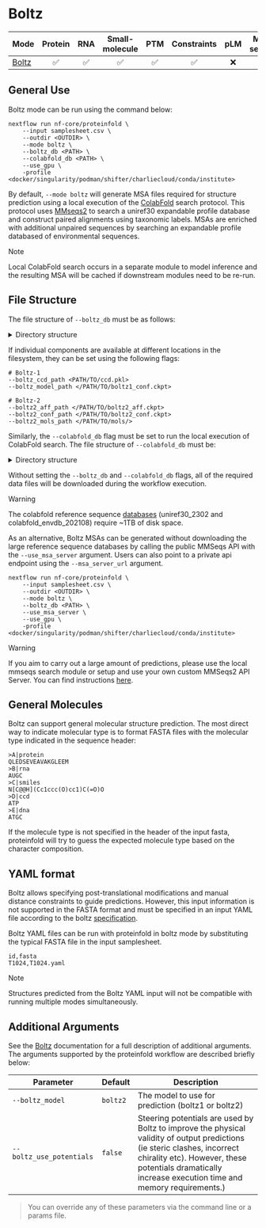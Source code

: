# Boltz

| Mode                                         | Protein | RNA | Small-molecule | PTM | Constraints | pLM | MSA server | Split MSA |
| :------------------------------------------- | :-----: | :-: | :------------: | :-: | :---------: | :-: | :--------: | :-------: |
| [Boltz](https://github.com/jwohlwend/boltz/) |   ✅    | ✅  |       ✅       | ✅  |     ✅      | ❌  |     ✅     |    ✅     |

## General Use

Boltz mode can be run using the command below:

```console
nextflow run nf-core/proteinfold \
    --input samplesheet.csv \
    --outdir <OUTDIR> \
    --mode boltz \
    --boltz_db <PATH> \
    --colabfold_db <PATH> \
    --use_gpu \
    -profile <docker/singularity/podman/shifter/charliecloud/conda/institute>
```

By default, `--mode boltz` will generate MSA files required for structure prediction using a local execution of the [ColabFold](https://github.com/sokrypton/ColabFold) search protocol. This protocol uses [MMseqs2](https://github.com/soedinglab/MMseqs2) to search a uniref30 expandable profile database and construct paired alignments using taxonomic labels. MSAs are enriched with additional unpaired sequences by searching an expandable profile databased of environmental sequences.

> [!NOTE]
> Local ColabFold search occurs in a separate module to model inference and the resulting MSA will be cached if downstream modules need to be re-run.

## File Structure

The file structure of `--boltz_db` must be as follows:

<details markdown="1">
<summary>Directory structure</summary>
```
<boltz_db>/
└── params
    ├── boltz1_conf.ckpt
    ├── boltz2_aff.ckpt
    ├── boltz2_conf.ckpt
    ├── ccd.pkl
    └── mols
```
</details>

If individual components are available at different locations in the filesystem, they can be set using the following flags:

```console
# Boltz-1
--boltz_ccd_path <PATH/TO/ccd.pkl>
--boltz_model_path </PATH/TO/boltz1_conf.ckpt>

# Boltz-2
--boltz2_aff_path </PATH/TO/boltz2_aff.ckpt>
--boltz2_conf_path </PATH/TO/boltz2_conf.ckpt>
--boltz2_mols_path </PATH/TO/mols/>
```

Similarly, the `--colabfold_db` flag must be set to run the local execution of ColabFold search. The file structure of `--colabfold_db` must be:

<details markdown="1">
<summary>Directory structure</summary>
```
<colabfold_db>/
├── colabfold_envdb
│   ├── colabfold_envdb_202108_db
│   ├── colabfold_envdb_202108_db_aln
│   ├── colabfold_envdb_202108_db_aln.dbtype
│   └── ...
└── colabfold_uniref30
    ├── uniref30_2302_db
    ├── uniref30_2302_db_aln
    ├── uniref30_2302_db_aln.dbtype
    └── ...
```
</details>

Without setting the `--boltz_db` and `--colabfold_db` flags, all of the required data files will be downloaded during the workflow execution.

> [!WARNING]
> The colabfold reference sequence [databases](https://colabfold.mmseqs.com/) (uniref30_2302 and colabfold_envdb_202108) require ~1TB of disk space.

As an alternative, Boltz MSAs can be generated without downloading the large reference sequence databases by calling the public MMSeqs API with the `--use_msa_server` argument. Users can also point to a private api endpoint using the `--msa_server_url` argument.

```console
nextflow run nf-core/proteinfold \
    --input samplesheet.csv \
    --outdir <OUTDIR> \
    --mode boltz \
    --boltz_db <PATH> \
    --use_msa_server \
    --use_gpu \
    -profile <docker/singularity/podman/shifter/charliecloud/conda/institute>
```

> [!WARNING]
> If you aim to carry out a large amount of predictions, please use the local mmseqs search module or setup and use your own custom MMSeqs2 API Server. You can find instructions [here](https://github.com/sokrypton/ColabFold/tree/main/MsaServer).

## General Molecules

Boltz can support general molecular structure prediction. The most direct way to indicate molecular type is to format FASTA files with the molecular type indicated in the sequence header:

```
>A|protein
QLEDSEVEAVAKGLEEM
>B|rna
AUGC
>C|smiles
N[C@@H](Cc1ccc(O)cc1)C(=O)O
>D|ccd
ATP
>E|dna
ATGC
```

If the molecule type is not specified in the header of the input fasta, proteinfold will try to guess the expected molecule type based on the character composition.

## YAML format

Boltz allows specifying post-translational modifications and manual distance constraints to guide predictions. However, this input information is not supported in the FASTA format and must be specified in an input YAML file according to the boltz [specification](https://github.com/jwohlwend/boltz/blob/main/docs/prediction.md#yaml-format).

Boltz YAML files can be run with proteinfold in boltz mode by substituting the typical FASTA file in the input samplesheet.

```
id,fasta
T1024,T1024.yaml
```

> [!NOTE]
> Structures predicted from the Boltz YAML input will not be compatible with running multiple modes simultaneously.

## Additional Arguments

See the [Boltz](https://github.com/jwohlwend/boltz) documentation for a full description of additional arguments. The arguments supported by the proteinfold workflow are described briefly below:

| Parameter                | Default  | Description                                                                                                                                                                                                                         |
| ------------------------ | -------- | ----------------------------------------------------------------------------------------------------------------------------------------------------------------------------------------------------------------------------------- |
| `--boltz_model`          | `boltz2` | The model to use for prediction (boltz1 or boltz2)                                                                                                                                                                                  |
| `--boltz_use_potentials` | `false`  | Steering potentials are used by Boltz to improve the physical validity of output predictions (ie steric clashes, incorrect chirality etc). However, these potentials dramatically increase execution time and memory requirements.) |

> You can override any of these parameters via the command line or a params file.
